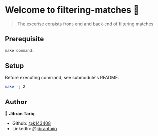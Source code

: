 # Welcome to filtering-matches 👋

> The excerise consists front-end and back-end of filtering matches

## Prerequisite
```
make command.
```

## Setup

Before executing command, see submodule's README.  
```sh
make -j 2
```

## Author

👤 **Jibran Tariq**

* Github: [@k143408](https://github.com/k143408)
* LinkedIn: [@jibrantariq](https://linkedin.com/in/jibrantariq)
